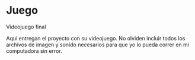 # Juego
Videojuego final

Aquí entregan el proyecto con su videojuego. No olviden incluir todos los archivos de imagen y sonido necesarios para que yo lo pueda correr en mi computadora sin error.
